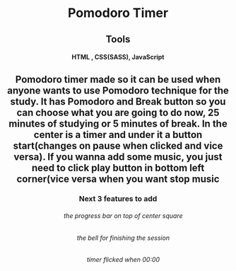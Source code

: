 <h1 align="center">Pomodoro Timer</h1>

<h2 align="center">Tools</h2>
<h4 align="center">HTML , CSS(SASS), JavaScript</h4>

<h2 align="center">Pomodoro timer made so it can be used when anyone wants to use Pomodoro technique for the study. It has Pomodoro and Break button so you can choose what you are going to do now, 25 minutes of studying or 5 minutes of break. In the center is a timer and under it a button start(changes on pause when clicked and vice versa). If you wanna add some music, you just need to click play button in bottom left corner(vice versa when you want stop music</h2>

<h3 align="center">Next 3 features to add</h3>

<ul align="center">
  <h6 align="center">the progress bar on top of center square</h6>
   <h6 align="center">the bell for finishing the session</h6>
   <h6 align="center">timer flicked when 00:00</h6>
</ul>





